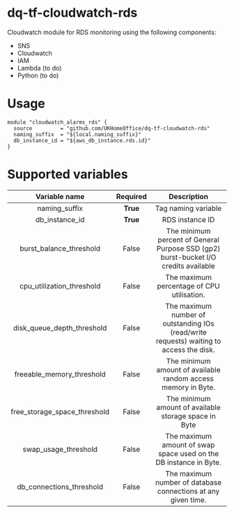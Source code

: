 # dq-tf-cloudwatch-rds

Cloudwatch module for RDS monitoring using the following components:

- SNS
- Cloudwatch
- IAM
- Lambda (to do)
- Python (to do)

# Usage

```
module "cloudwatch_alarms_rds" {
  source         = "github.com/UKHomeOffice/dq-tf-cloudwatch-rds"
  naming_suffix  = "${local.naming_suffix}"
  db_instance_id = "${aws_db_instance.rds.id}"
}
```

# Supported variables

| Variable name | Required | Description |
| :---: | :---: | :---: |
| naming_suffix | __True__ | Tag naming variable |
| db_instance_id | __True__ | RDS instance ID |
| burst_balance_threshold | False | The minimum percent of General Purpose SSD (gp2) burst-bucket I/O credits available |
| cpu_utilization_threshold | False | The maximum percentage of CPU utilisation. |
| disk_queue_depth_threshold | False | The maximum number of outstanding IOs (read/write requests) waiting to access the disk. |
| freeable_memory_threshold | False | The minimum amount of available random access memory in Byte. |
| free_storage_space_threshold | False | The minimum amount of available storage space in Byte |
| swap_usage_threshold | False | The maximum amount of swap space used on the DB instance in Byte. |
| db_connections_threshold | False | The maximum number of database connections at any given time. | 
